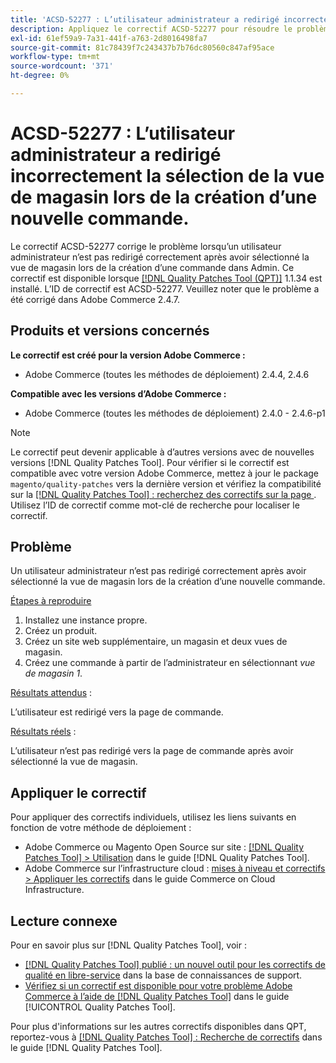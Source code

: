 ```yaml
---
title: 'ACSD-52277 : L’utilisateur administrateur a redirigé incorrectement la sélection de la vue de magasin lors de la création d’une nouvelle commande.'
description: Appliquez le correctif ACSD-52277 pour résoudre le problème Adobe Commerce en raison duquel un utilisateur administrateur n’est pas redirigé correctement après avoir sélectionné la vue de magasin lors de la création d’une commande dans Admin.
exl-id: 61ef59a9-7a31-441f-a763-2d8016498fa7
source-git-commit: 81c78439f7c243437b7b76dc80560c847af95ace
workflow-type: tm+mt
source-wordcount: '371'
ht-degree: 0%

---
```


# ACSD-52277 : L’utilisateur administrateur a redirigé incorrectement la sélection de la vue de magasin lors de la création d’une nouvelle commande.

Le correctif ACSD-52277 corrige le problème lorsqu’un utilisateur administrateur n’est pas redirigé correctement après avoir sélectionné la vue de magasin lors de la création d’une commande dans Admin. Ce correctif est disponible lorsque [[!DNL Quality Patches Tool (QPT)]](https://experienceleague.adobe.com/fr/docs/commerce-knowledge-base/kb/announcements/commerce-announcements/magento-quality-patches-released-new-tool-to-self-serve-quality-patches) 1.1.34 est installé. L’ID de correctif est ACSD-52277. Veuillez noter que le problème a été corrigé dans Adobe Commerce 2.4.7.

## Produits et versions concernés

**Le correctif est créé pour la version Adobe Commerce :**

* Adobe Commerce (toutes les méthodes de déploiement) 2.4.4, 2.4.6

**Compatible avec les versions d’Adobe Commerce :**

* Adobe Commerce (toutes les méthodes de déploiement) 2.4.0 - 2.4.6-p1

>[!NOTE]
>
>Le correctif peut devenir applicable à d’autres versions avec de nouvelles versions [!DNL Quality Patches Tool]. Pour vérifier si le correctif est compatible avec votre version Adobe Commerce, mettez à jour le package `magento/quality-patches` vers la dernière version et vérifiez la compatibilité sur la [[!DNL Quality Patches Tool] : recherchez des correctifs sur la page ](https://experienceleague.adobe.com/tools/commerce-quality-patches/index.html?lang=fr). Utilisez l’ID de correctif comme mot-clé de recherche pour localiser le correctif.

## Problème

Un utilisateur administrateur n’est pas redirigé correctement après avoir sélectionné la vue de magasin lors de la création d’une nouvelle commande.

<u>Étapes à reproduire</u>

1. Installez une instance propre.
1. Créez un produit.
1. Créez un site web supplémentaire, un magasin et deux vues de magasin.
1. Créez une commande à partir de l’administrateur en sélectionnant *vue de magasin 1*.

<u>Résultats attendus</u> :

L’utilisateur est redirigé vers la page de commande.

<u>Résultats réels</u> :

L’utilisateur n’est pas redirigé vers la page de commande après avoir sélectionné la vue de magasin.

## Appliquer le correctif

Pour appliquer des correctifs individuels, utilisez les liens suivants en fonction de votre méthode de déploiement :

* Adobe Commerce ou Magento Open Source sur site : [[!DNL Quality Patches Tool] > Utilisation](/help/tools/quality-patches-tool/usage.md) dans le guide [!DNL Quality Patches Tool].
* Adobe Commerce sur l’infrastructure cloud : [mises à niveau et correctifs > Appliquer les correctifs](https://experienceleague.adobe.com/docs/commerce-cloud-service/user-guide/develop/upgrade/apply-patches.html?lang=fr) dans le guide Commerce on Cloud Infrastructure.

## Lecture connexe

Pour en savoir plus sur [!DNL Quality Patches Tool], voir :

* [[!DNL Quality Patches Tool] publié : un nouvel outil pour les correctifs de qualité en libre-service](https://experienceleague.adobe.com/fr/docs/commerce-knowledge-base/kb/announcements/commerce-announcements/magento-quality-patches-released-new-tool-to-self-serve-quality-patches) dans la base de connaissances de support.
* [Vérifiez si un correctif est disponible pour votre problème Adobe Commerce à l’aide de  [!DNL Quality Patches Tool]](/help/tools/quality-patches-tool/patches-available-in-qpt/check-patch-for-magento-issue-with-magento-quality-patches.md) dans le guide [!UICONTROL Quality Patches Tool].


Pour plus d&#39;informations sur les autres correctifs disponibles dans QPT, reportez-vous à [[!DNL Quality Patches Tool] : Recherche de correctifs](https://experienceleague.adobe.com/tools/commerce-quality-patches/index.html?lang=fr) dans le guide [!DNL Quality Patches Tool].
